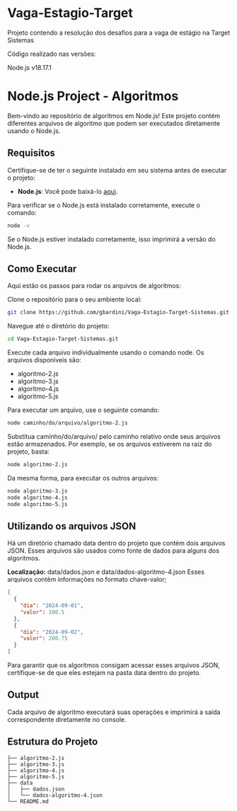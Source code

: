 # Vaga-Estagio-Target

Projeto contendo a resolução dos desafios para a vaga de estágio na Target Sistemas

Código realizado nas versões:

Node.js v18.17.1

# Node.js Project - Algoritmos

Bem-vindo ao repositório de algoritmos em Node.js! Este projeto contém diferentes arquivos de algoritmo que podem ser executados diretamente usando o Node.js.

## Requisitos

Certifique-se de ter o seguinte instalado em seu sistema antes de executar o projeto:

- **Node.js**: Você pode baixá-lo [aqui](https://nodejs.org/).

Para verificar se o Node.js está instalado corretamente, execute o comando:

```bash
node -v
```

Se o Node.js estiver instalado corretamente, isso imprimirá a versão do Node.js.

## Como Executar

Aqui estão os passos para rodar os arquivos de algoritmos:

Clone o repositório para o seu ambiente local:

```bash
git clone https://github.com/gbardini/Vaga-Estagio-Target-Sistemas.git
```

Navegue até o diretório do projeto:

```bash
cd Vaga-Estagio-Target-Sistemas.git
```

Execute cada arquivo individualmente usando o comando node. Os arquivos disponíveis são:

- algoritmo-2.js
- algoritmo-3.js
- algoritmo-4.js
- algoritmo-5.js

Para executar um arquivo, use o seguinte comando:

```bash
node caminho/do/arquivo/algoritmo-2.js
```

Substitua caminho/do/arquivo/ pelo caminho relativo onde seus arquivos estão armazenados. Por exemplo, se os arquivos estiverem na raiz do projeto, basta:

```bash
node algoritmo-2.js
```

Da mesma forma, para executar os outros arquivos:

```bash
node algoritmo-3.js
node algoritmo-4.js
node algoritmo-5.js
```

## Utilizando os arquivos JSON

Há um diretório chamado data dentro do projeto que contém dois arquivos JSON. Esses arquivos são usados como fonte de dados para alguns dos algoritmos.

**Localização:** data/dados.json e data/dados-algoritmo-4.json
Esses arquivos contêm informações no formato chave-valor;

```json
[
  {
    "dia": "2024-09-01",
    "valor": 100.5
  },
  {
    "dia": "2024-09-02",
    "valor": 200.75
  }
]
```

Para garantir que os algoritmos consigam acessar esses arquivos JSON, certifique-se de que eles estejam na pasta data dentro do projeto.

## Output

Cada arquivo de algoritmo executará suas operações e imprimirá a saída correspondente diretamente no console.

## Estrutura do Projeto

```
├── algoritmo-2.js
├── algoritmo-3.js
├── algoritmo-4.js
├── algoritmo-5.js
├── data
│   ├── dados.json
│   └── dados-algoritmo-4.json
└── README.md
```
